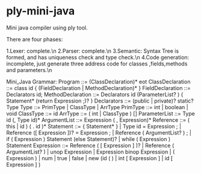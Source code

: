 # ply-mini-java

Mini java compiler using ply tool.


There are four phases:
  
1.Lexer: complete.\n
2.Parser: complete.\n
3.Semantic: Syntax Tree is formed, and has uniqueness check and type check.\n
4.Code generation: incomplete, just generate three address code for classes ,fields,methods and parameters.\n

Mini_Java Grammar:
  Program ::= (ClassDeclaration)* eot
  ClassDeclaration ::= class id { (FieldDeclaration | MethodDeclaration)* }
  FieldDeclaration ::= Declarators id;
  MethodDeclaration ::= Declarators id (ParameterList? ) { Statement* (return Expression ;)? }
  Declarators ::= (public | private)? static? Type
  Type ::= PrimType | ClassType | ArrType
  PrimType ::= int | boolean | void
  ClassType ::= id
  ArrType ::= ( int | ClassType ) []
  ParameterList ::= Type id (, Type id)*
  ArgumentList ::= Expression ( , Expression)*
  Reference ::= ( this | id ) ( . id )*
  Statement ::= { Statement* } | Type id = Expression ; | Reference ([ Expression ])? = Expression ; | Reference ( ArgumentList? ) ; | if ( Expression ) Statement (else Statement)? | while ( Expression ) Statement
  Expression ::= Reference ( [ Expression ] )? | Reference ( ArgumentList? ) | unop Expression | Expression binop Expression | ( Expression ) | num | true | false | new (id ( ) | int [ Expression ] | id [ Expression ] )
